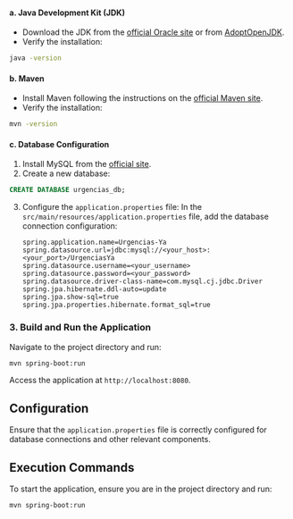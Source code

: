 #### a. Java Development Kit (JDK)
- Download the JDK from the [official Oracle site](https://www.oracle.com/java/technologies/javase/jdk21-archive-downloads.html) or from [AdoptOpenJDK](https://adoptopenjdk.net/).
- Verify the installation:
```bash
java -version
```

#### b. Maven
- Install Maven following the instructions on the [official Maven site](https://maven.apache.org/install.html).
- Verify the installation:
```bash
mvn -version
```

#### c. Database Configuration
1. Install MySQL from the [official site](https://dev.mysql.com/downloads/mysql/).
2. Create a new database:
```sql
CREATE DATABASE urgencias_db;
```
3. Configure the `application.properties` file:
   In the `src/main/resources/application.properties` file, add the database connection configuration:
   ```properties
   spring.application.name=Urgencias-Ya
   spring.datasource.url=jdbc:mysql://<your_host>:<your_port>/UrgenciasYa
   spring.datasource.username=<your_username>
   spring.datasource.password=<your_password>
   spring.datasource.driver-class-name=com.mysql.cj.jdbc.Driver
   spring.jpa.hibernate.ddl-auto=update
   spring.jpa.show-sql=true
   spring.jpa.properties.hibernate.format_sql=true
   ```

### 3. Build and Run the Application
Navigate to the project directory and run:
```bash
mvn spring-boot:run
```
Access the application at `http://localhost:8080`.

## Configuration
Ensure that the `application.properties` file is correctly configured for database connections and other relevant components.

## Execution Commands
To start the application, ensure you are in the project directory and run:
```bash
mvn spring-boot:run
```